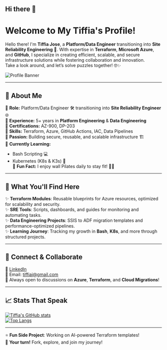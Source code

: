 ## Hi there 👋

# Welcome to My Tiffia's Profile!
Hello there! I'm **Tiffia Jose**, a **Platform/Data Engineer** transitioning into **Site Reliability Engineering** 🚀. With expertise in **Terraform**, **Microsoft Azure**, and **GitHub**, I specialize in creating efficient, scalable, and secure infrastructure solutions while fostering collaboration and innovation.  
Take a look around, and let’s solve puzzles together! 🤓✨  

![Profile Banner](https://via.placeholder.com/1200x300?text=Your+Awesome+Banner+Here)

---
## 💼 **About Me**  
🔹 **Role:** Platform/Data Engineer 🛠️ transitioning into **Site Reliability Engineer** 🌐  
🔹 **Experience:** 5+ years in **Platform Engineering** & **Data Engineering**  
🔹 **Certifications:** AZ-900, DP-203  
🔹 **Skills:** Terraform, Azure, GitHub Actions, IAC, Data Pipelines  
🔹 **Passion:** Building secure, reusable, and scalable infrastructure 🏗️  
🔹 **Currently Learning:**  
  - Bash Scripting 💻  
  - Kubernetes (K8s & K3s) 🐳  
🔹 **Fun Fact:** I enjoy wall Pilates daily to stay fit! 🧘‍♀️  
---

## 🚀 **What You'll Find Here**  

✨ **Terraform Modules**: Reusable blueprints for Azure resources, optimized for scalability and security.  
✨ **SRE Tools**: Scripts, dashboards, and guides for monitoring and automating tasks.  
✨ **Data Engineering Projects**: SSIS to ADF migration templates and performance-optimized pipelines.  
✨ **Learning Journey**: Tracking my growth in **Bash**, **K8s**, and more through structured projects.  

---

## 🎯 **Connect & Collaborate**  
🔗 [LinkedIn](www.linkedin.com/in/tiffia-jose)  
📧 Email: tiffiaj@gmail.com  
🤝 Always open to discussions on **Azure**, **Terraform**, and **Cloud Migrations**!  

---

## 📈 **Stats That Speak**  
[![Tiffia's GitHub stats](https://github-readme-stats.vercel.app/api?username=tiffia&show_icons=true&theme=radical)](https://github.com/tiffiajose)  
[![Top Langs](https://github-readme-stats.vercel.app/api/top-langs/?username=tiffia&layout=compact&theme=radical)](https://github.com/tiffiajose)  

---

⭐ **Fun Side Project**: Working on AI-powered Terraform templates!  
📢 **Your turn!** Fork, explore, and join my journey!